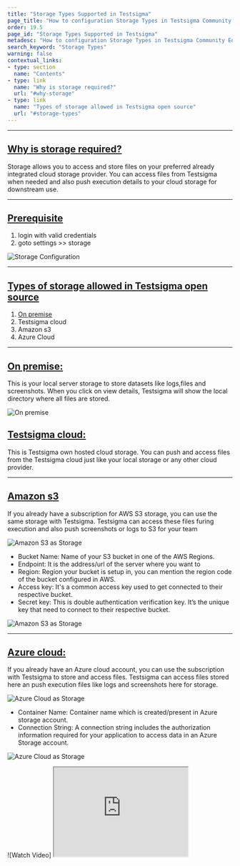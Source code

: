 ```yaml
---
title: "Storage Types Supported in Testsigma"
page_title: "How to configuration Storage Types in Testsigma Community Edition"
order: 19.5
page_id: "Storage Types Supported in Testsigma"
metadesc: "How to configuration Storage Types in Testsigma Community Edition"
search_keyword: "Storage Types"
warning: false
contextual_links:
- type: section
  name: "Contents"
- type: link
  name: "Why is storage required?"
  url: "#why-storage"
- type: link
  name: "Types of storage allowed in Testsigma open source"
  url: "#storage-types"
---
```


---
## [Why is storage required?](#why-storage)

Storage allows you to access and store files on your preferred already integrated cloud storage provider. You can access files from Testsigma when needed and also push execution details to your cloud storage for downstream use.

---
## [Prerequisite](#prerequisite)
1. login with valid credentials
2. goto settings >> storage

![Storage Configuration](https://docs.testsigma.com/images/Integrations/StoragTypes/first.png)

---
## [Types of storage allowed in Testsigma open source](#storage-types)

1. [On premise](#on-premise)
2. Testsigma cloud
3. Amazon s3
4. Azure Cloud

---
## [On premise:](#on-premise)

This is your local server storage to store datasets like logs,files and screenshots. When you click on view details, Testsigma will show the local  directory where all files are stored.

![On premise](https://docs.testsigma.com/images/Integrations/StoragTypes/secong.png)

## [Testsigma cloud:](#testsigma-cloud)

This is Testsigma own hosted cloud storage. You can push and access files from the Testsigma cloud just like your local storage or any other cloud provider.

---
## [Amazon s3](#amazon-s3)
If you already have a subscription for AWS S3 storage, you can use the same storage with Testsigma. Testsigma can access these files furing execution and also push screenshots or logs to S3 for your team

![Amazon S3 as Storage](https://docs.testsigma.com/images/Integrations/StoragTypes/third.png)

- Bucket Name: Name of your S3 bucket in one of the AWS Regions.
- Endpoint: It is the address/url of the server where you want to
- Region: Region your bucket is setup in, you can mention the region code of the bucket configured in AWS.
- Access key: It's a common access key used to get connected to their respective bucket.
- Secret key: This is double authentication verification key. It’s the unique key that need to connect to their respective bucket.

![Amazon S3 as Storage](https://docs.testsigma.com/images/Integrations/StoragTypes/fourth.png)


---
## [Azure cloud:](#azure-cloud)

If you already have an Azure cloud account, you can use the subscription with Testsigma to store and access files. Testsigma can access files stored here an push execution files like logs and screenshots here for storage.

![Azure Cloud as Storage](https://docs.testsigma.com/images/Integrations/StoragTypes/fifth.png)

- Container Name: Container name which is created/present in Azure storage account.
- Connection String: A connection string includes the authorization information required for your application to access data in an Azure Storage account.

![Azure Cloud as Storage](https://docs.testsigma.com/images/Integrations/StoragTypes/sixth.png)

![Watch Video] <iframe src="https://docs.testsigma.com/videos/Integrations/Storagetypes/video.mp4" width="300" height="200"></iframe>





